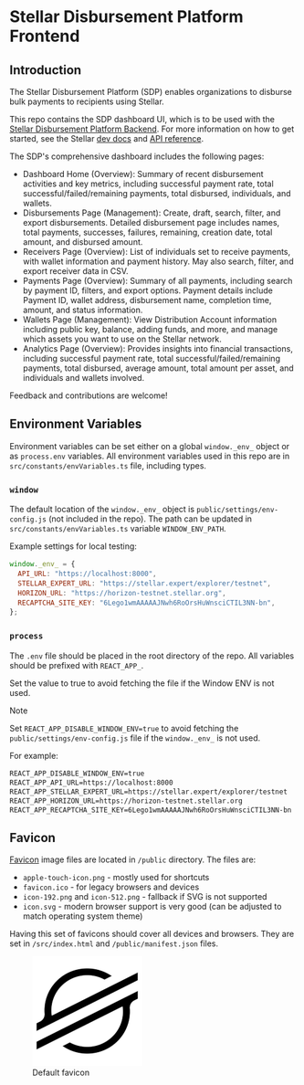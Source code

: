 # Stellar Disbursement Platform Frontend

## Introduction

The Stellar Disbursement Platform (SDP) enables organizations to disburse bulk
payments to recipients using Stellar.

This repo contains the SDP dashboard UI, which is to be used with the
[Stellar Disbursement Platform Backend](https://github.com/stellar/stellar-disbursement-platform-backend).
For more information on how to get started, see the Stellar
[dev docs](https://developers.stellar.org/docs/category/use-the-stellar-disbursement-platform)
and
[API reference](https://developers.stellar.org/api/stellar-disbursement-platform).

The SDP's comprehensive dashboard includes the following pages:

- Dashboard Home (Overview): Summary of recent disbursement activities and key
  metrics, including successful payment rate, total successful/failed/remaining
  payments, total disbursed, individuals, and wallets.
- Disbursements Page (Management): Create, draft, search, filter, and export
  disbursements. Detailed disbursement page includes names, total payments,
  successes, failures, remaining, creation date, total amount, and disbursed
  amount.
- Receivers Page (Overview): List of individuals set to receive payments, with
  wallet information and payment history. May also search, filter, and export
  receiver data in CSV.
- Payments Page (Overview): Summary of all payments, including search by payment
  ID, filters, and export options. Payment details include Payment ID, wallet
  address, disbursement name, completion time, amount, and status information.
- Wallets Page (Management): View Distribution Account information including
  public key, balance, adding funds, and more, and manage which assets you want
  to use on the Stellar network.
- Analytics Page (Overview): Provides insights into financial transactions,
  including successful payment rate, total successful/failed/remaining payments,
  total disbursed, average amount, total amount per asset, and individuals and
  wallets involved.

Feedback and contributions are welcome!

## Environment Variables

Environment variables can be set either on a global `window._env_` object or as
`process.env` variables. All environment variables used in this repo are in
`src/constants/envVariables.ts` file, including types.

### `window`

The default location of the `window._env_` object is
`public/settings/env-config.js` (not included in the repo). The path can be
updated in `src/constants/envVariables.ts` variable `WINDOW_ENV_PATH`.

Example settings for local testing:

```javascript
window._env_ = {
  API_URL: "https://localhost:8000",
  STELLAR_EXPERT_URL: "https://stellar.expert/explorer/testnet",
  HORIZON_URL: "https://horizon-testnet.stellar.org",
  RECAPTCHA_SITE_KEY: "6Lego1wmAAAAAJNwh6RoOrsHuWnsciCTIL3NN-bn",
};
```

### `process`

The `.env` file should be placed in the root directory of the repo. All
variables should be prefixed with `REACT_APP_`.

Set the value to true to avoid fetching the file if the Window ENV is not used.

<!-- prettier-ignore -->
> [!NOTE]
> Set `REACT_APP_DISABLE_WINDOW_ENV=true` to avoid fetching the
> `public/settings/env-config.js` file if the `window._env_` is not used.

For example:

```
REACT_APP_DISABLE_WINDOW_ENV=true
REACT_APP_API_URL=https://localhost:8000
REACT_APP_STELLAR_EXPERT_URL=https://stellar.expert/explorer/testnet
REACT_APP_HORIZON_URL=https://horizon-testnet.stellar.org
REACT_APP_RECAPTCHA_SITE_KEY=6Lego1wmAAAAAJNwh6RoOrsHuWnsciCTIL3NN-bn
```

## Favicon

[Favicon](https://developer.mozilla.org/en-US/docs/Glossary/Favicon) image files
are located in `/public` directory. The files are:

- `apple-touch-icon.png` - mostly used for shortcuts
- `favicon.ico` - for legacy browsers and devices
- `icon-192.png` and `icon-512.png` - fallback if SVG is not supported
- `icon.svg` - modern browser support is very good (can be adjusted to match
  operating system theme)

Having this set of favicons should cover all devices and browsers. They are set
in `/src/index.html` and `/public/manifest.json` files.

<figure>
  <img
  src="public/icon-192.png"
  alt="Stellar logo favicon">
  <figcaption>Default favicon</figcaption>
</figure>
